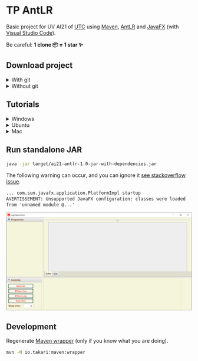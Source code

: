 # TP AntLR

Basic project for UV AI21 of [UTC](https://www.utc.fr/) using [Maven](https://maven.apache.org/), [AntLR](https://www.antlr.org/) and [JavaFX](https://openjfx.io/) (with [Visual Studio Code](https://code.visualstudio.com/)).

Be careful: **1 clone 📦 = 1 star ✨**

## Download project

<details>
  <summary>With git</summary>

```sh
git clone https://github.com/Dashstrom/tp-antlr.git
cd tp-antlr
```

</details>

<details>
  <summary>Without git</summary>

[Download the ZIP](https://github.com/Dashstrom/tp-antlr/archive/refs/heads/main.zip)

</details>

## Tutorials

<details>
  <summary>Windows</summary>

### Windows : Install chocolatey and Java

Open an admin shell with `windows + R -> "powershell" -> ctrl + shift + enter` then enter:

```powershell
Set-ExecutionPolicy Bypass -Scope Process -Force; [System.Net.ServicePointManager]::SecurityProtocol = [System.Net.ServicePointManager]::SecurityProtocol -bor 3072; iex ((New-Object System.Net.WebClient).DownloadString('https://community.chocolatey.org/install.ps1'))
choco install openjdk
```

### Windows : Retrieve sources for java-docs

```sh
./mvnw.cmd dependency:sources
```

### Windows : Compile and run

```powershell
./mvnw.cmd clean compile exec:java
```

### Windows : Build standalone JAR

```powershell
./mvnw.cmd clean package
```

</details>

<details>
  <summary>Ubuntu</summary>

## Ubuntu : Make Maven Wrapper executable

```sh
chmod +x mvnw
```

### Ubuntu : Update and Install Java

```sh
sudo apt -y update && sudo apt -y install default-jdk
```

### Ubuntu : Retrieve sources for java-docs

```sh
./mvnw dependency:sources
```

### Ubuntu : Compile and run

```sh
./mvnw clean compile exec:java
```

### Ubuntu : Build standalone JAR

```sh
./mvnw clean package
```

</details>

<details>
  <summary>Mac</summary>

### Mac : Make Maven Wrapper executable

```sh
chmod +x mvnw
```

### Mac Install Homebrew and Java

```bash
/bin/bash -c "$(curl -fsSL https://raw.githubusercontent.com/Homebrew/install/HEAD/install.sh)"
echo "export PATH=/opt/homebrew/bin:$PATH" >> ~/.bash_profile && source ~/.bash_profile
brew install java
```

### Mac : Retrieve sources for java-docs

```sh
./mvnw dependency:sources
```

### Mac : Compile and run

```sh
./mvnw clean compile exec:java
```

### Mac : Build standalone JAR

```sh
./mvnw clean package
```

</details>

## Run standalone JAR

```sh
java -jar target/ai21-antlr-1.0-jar-with-dependencies.jar
```

The following warning can occur, and you can ignore it [see stackoverflow issue](https://stackoverflow.com/questions/67854139/javafx-warning-unsupported-javafx-configuration-classes-were-loaded-from-unna).

```text
... com.sun.javafx.application.PlatformImpl startup
AVERTISSEMENT: Unsupported JavaFX configuration: classes were loaded from 'unnamed module @...'
```

![GUI](sujets/gui.png)

## Development

Regenerate [Maven wrapper](https://maven.apache.org/wrapper/maven-wrapper-plugin/) (only if you know what you are doing).

```sh
mvn -N io.takari:maven:wrapper
```
